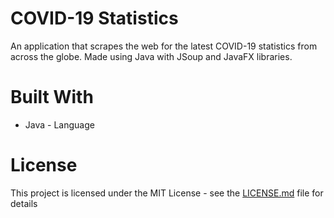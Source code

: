 # COVID-19 Statistics
An application that scrapes the web for the latest COVID-19 statistics from across the globe. Made using Java with JSoup and JavaFX libraries.

# Built With
* Java - Language

# License
This project is licensed under the MIT License - see the [LICENSE.md](https://github.com/qfaizaan/Astroworld/blob/master/LICENSE.md) file for details
